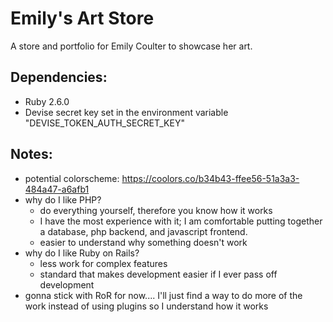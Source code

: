 # Emily's Art Store
A store and portfolio for Emily Coulter to showcase her art.

## Dependencies:
 * Ruby 2.6.0
 * Devise secret key set in the environment variable
   "DEVISE_TOKEN_AUTH_SECRET_KEY"

 ## Notes:
 * potential colorscheme: https://coolors.co/b34b43-ffee56-51a3a3-484a47-a6afb1
 * why do I like PHP?
   * do everything yourself, therefore you know how it works
   * I have the most experience with it; I am comfortable putting together a
     database, php backend, and javascript frontend.
   * easier to understand why something doesn't work
 * why do I like Ruby on Rails?
   * less work for complex features
   * standard that makes development easier if I ever pass off development
 * gonna stick with RoR for now.... I'll just find a way to do more of the work
   instead of using plugins so I understand how it works
